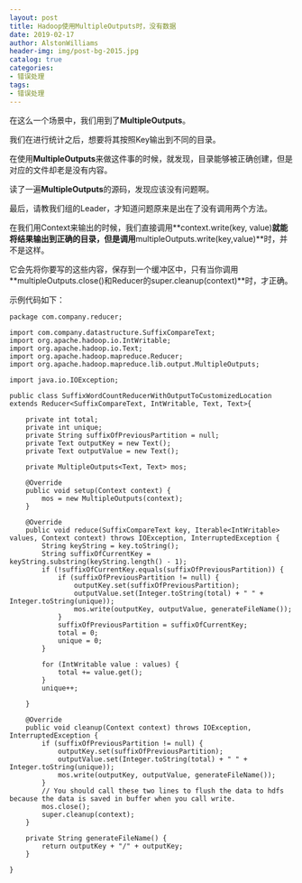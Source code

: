 ```yaml
---
layout: post
title: Hadoop使用MultipleOutputs时，没有数据
date: 2019-02-17
author: AlstonWilliams
header-img: img/post-bg-2015.jpg
catalog: true
categories:
- 错误处理
tags:
- 错误处理
---
```

在这么一个场景中，我们用到了**MultipleOutputs**。

我们在进行统计之后，想要将其按照Key输出到不同的目录。

在使用**MultipleOutputs**来做这件事的时候，就发现，目录能够被正确创建，但是对应的文件却老是没有内容。

读了一遍**MultipleOutputs**的源码，发现应该没有问题啊。

最后，请教我们组的Leader，才知道问题原来是出在了没有调用两个方法。

在我们用Context来输出的时候，我们直接调用**context.write(key, value)**就能将结果输出到正确的目录，但是调用**multipleOutputs.write(key,value)**时，并不是这样。

它会先将你要写的这些内容，保存到一个缓冲区中，只有当你调用**multipleOutputs.close()和Reducer的super.cleanup(context)**时，才正确。

示例代码如下：

~~~~
package com.company.reducer;

import com.company.datastructure.SuffixCompareText;
import org.apache.hadoop.io.IntWritable;
import org.apache.hadoop.io.Text;
import org.apache.hadoop.mapreduce.Reducer;
import org.apache.hadoop.mapreduce.lib.output.MultipleOutputs;

import java.io.IOException;

public class SuffixWordCountReducerWithOutputToCustomizedLocation extends Reducer<SuffixCompareText, IntWritable, Text, Text>{

    private int total;
    private int unique;
    private String suffixOfPreviousPartition = null;
    private Text outputKey = new Text();
    private Text outputValue = new Text();

    private MultipleOutputs<Text, Text> mos;

    @Override
    public void setup(Context context) {
        mos = new MultipleOutputs(context);
    }

    @Override
    public void reduce(SuffixCompareText key, Iterable<IntWritable> values, Context context) throws IOException, InterruptedException {
        String keyString = key.toString();
        String suffixOfCurrentKey = keyString.substring(keyString.length() - 1);
        if (!suffixOfCurrentKey.equals(suffixOfPreviousPartition)) {
            if (suffixOfPreviousPartition != null) {
                outputKey.set(suffixOfPreviousPartition);
                outputValue.set(Integer.toString(total) + " " + Integer.toString(unique));
                mos.write(outputKey, outputValue, generateFileName());
            }
            suffixOfPreviousPartition = suffixOfCurrentKey;
            total = 0;
            unique = 0;
        }

        for (IntWritable value : values) {
            total += value.get();
        }
        unique++;

    }

    @Override
    public void cleanup(Context context) throws IOException, InterruptedException {
        if (suffixOfPreviousPartition != null) {
            outputKey.set(suffixOfPreviousPartition);
            outputValue.set(Integer.toString(total) + " " + Integer.toString(unique));
            mos.write(outputKey, outputValue, generateFileName());
        }
        // You should call these two lines to flush the data to hdfs because the data is saved in buffer when you call write.
        mos.close();
        super.cleanup(context);
    }

    private String generateFileName() {
        return outputKey + "/" + outputKey;
    }

}
~~~~
